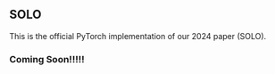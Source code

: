## SOLO




This is the official PyTorch implementation of our 2024 paper (SOLO). 

### Coming Soon!!!!!












